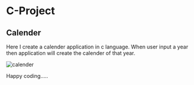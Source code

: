 # C-Project

## Calender
Here I create a calender application in c language. When user input a year then application will create the calender of that year.

![calender](https://user-images.githubusercontent.com/64780532/119232005-59e13100-bb45-11eb-8b32-3d7f9b3df938.jpg)

Happy coding.....

